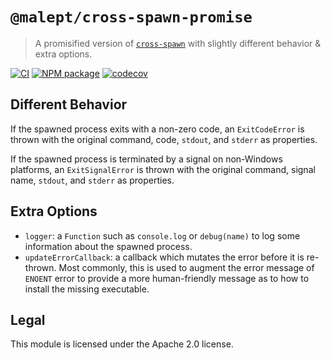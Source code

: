# `@malept/cross-spawn-promise`

> A promisified version of [`cross-spawn`](https://npm.im/cross-spawn) with slightly different behavior & extra options.

[![CI](https://github.com/malept/cross-spawn-promise/workflows/CI/badge.svg)](https://github.com/malept/cross-spawn-promise/actions?query=workflow%3ACI)
[![NPM package](https://img.shields.io/npm/v/@malept/cross-spawn-promise.svg)](https://www.npmjs.com/package/@malept/cross-spawn-promise)
[![codecov](https://codecov.io/gh/malept/cross-spawn-promise/branch/master/graph/badge.svg)](https://codecov.io/gh/malept/cross-spawn-promise)

## Different Behavior

If the spawned process exits with a non-zero code, an `ExitCodeError` is thrown with the original
command, code, `stdout`, and `stderr` as properties.

If the spawned process is terminated by a signal on non-Windows platforms, an `ExitSignalError` is
thrown with the original command, signal name, `stdout`, and `stderr` as properties.

## Extra Options

- `logger`: a `Function` such as `console.log` or `debug(name)` to log some information
  about the spawned process.
- `updateErrorCallback`: a callback which mutates the error before it is re-thrown. Most commonly,
  this is used to augment the error message of `ENOENT` error to provide a more human-friendly
  message as to how to install the missing executable.

## Legal

This module is licensed under the Apache 2.0 license.
